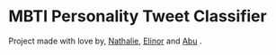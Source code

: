 # MBTI Personality Tweet Classifier 

Project made with love by, [Nathalie](https://github.com/nredick), [Elinor](https://github.com/elinorpd) and [Abu](https://github.com/abubakardaud) . 

